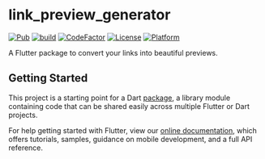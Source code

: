 # link_preview_generator

[![Pub](https://img.shields.io/pub/v/link_preview_generator)](https://pub.dartlang.org/packages/link_preview_generator)
[![build](https://github.com/ghpranav/link_preview_generator/workflows/build/badge.svg)](https://github.com/ghpranav/link_preview_generator/actions?query=workflow%3Abuild)
[![CodeFactor](https://www.codefactor.io/repository/github/ghpranav/link_preview_generator/badge)](https://www.codefactor.io/repository/github/ghpranav/link_preview_generator)
[![License](https://img.shields.io/badge/license-MIT-purple.svg)](https://opensource.org/licenses/MIT)
[![Platform](https://img.shields.io/badge/platform-flutter-ff69b4.svg)](https://github.com/ghpranav/link_preview_generator)

A Flutter package to convert your links into beautiful previews.

## Getting Started

This project is a starting point for a Dart
[package](https://flutter.dev/developing-packages/),
a library module containing code that can be shared easily across
multiple Flutter or Dart projects.

For help getting started with Flutter, view our
[online documentation](https://flutter.dev/docs), which offers tutorials,
samples, guidance on mobile development, and a full API reference.
